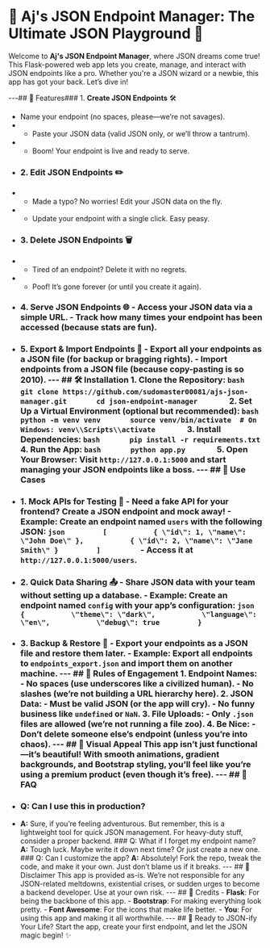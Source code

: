 # 🚀 Aj's JSON Endpoint Manager: The Ultimate JSON Playground 🎪


Welcome to **Aj's JSON Endpoint Manager**, where JSON dreams come true! This Flask-powered web app lets you create, manage, and interact with JSON endpoints like a pro. Whether you're a JSON wizard or a newbie, this app has got your back. Let’s dive in!

---## 🌟 Features### 1. **Create JSON Endpoints** 🛠️       
- Name your endpoint (no spaces, please—we’re not savages).       
- - Paste your JSON data (valid JSON only, or we’ll throw a tantrum).       
- - Boom! Your endpoint is live and ready to serve.
- ### 2. **Edit JSON Endpoints** ✏️       
- - Made a typo? No worries! Edit your JSON data on the fly.       
- - Update your endpoint with a single click. Easy peasy.
- ### 3. **Delete JSON Endpoints** 🗑️       
- - Tired of an endpoint? Delete it with no regrets.       
- - Poof! It’s gone forever (or until you create it again).       
-  ### 4. **Serve JSON Endpoints** 🌐       - Access your JSON data via a simple URL.       - Track how many times your endpoint has been accessed (because stats are fun).        
-  ### 5. **Export & Import Endpoints** 📂       - Export all your endpoints as a JSON file (for backup or bragging rights).       - Import endpoints from a JSON file (because copy-pasting is so 2010).        ---        ## 🛠️ Installation        1. **Clone the Repository**:       ```bash       git clone https://github.com/sudomaster00081/ajs-json-manager.git       cd json-endpoint-manager       ```        2. **Set Up a Virtual Environment** (optional but recommended):       ```bash       python -m venv venv       source venv/bin/activate  # On Windows: venv\\Scripts\\activate       ```        3. **Install Dependencies**:       ```bash       pip install -r requirements.txt       ```        4. **Run the App**:       ```bash       python app.py       ```        5. **Open Your Browser**:       Visit `http://127.0.0.1:5000` and start managing your JSON endpoints like a boss.        ---        ## 🎯 Use Cases        
-  ### 1. **Mock APIs for Testing** 🧪       - Need a fake API for your frontend? Create a JSON endpoint and mock away!       - Example: Create an endpoint named `users` with the following JSON:         ```json         [           { \"id\": 1, \"name\": \"John Doe\" },           { \"id\": 2, \"name\": \"Jane Smith\" }         ]         ```       - Access it at `http://127.0.0.1:5000/users`.        
-  ### 2. **Quick Data Sharing** 📤       - Share JSON data with your team without setting up a database.       - Example: Create an endpoint named `config` with your app’s configuration:         ```json         {           \"theme\": \"dark\",           \"language\": \"en\",           \"debug\": true         }         ```        
-  ### 3. **Backup & Restore** 💾       - Export your endpoints as a JSON file and restore them later.       - Example: Export all endpoints to `endpoints_export.json` and import them on another machine.        ---        ## 🚨 Rules of Engagement        1. **Endpoint Names**:       - No spaces (use underscores like a civilized human).       - No slashes (we’re not building a URL hierarchy here).        2. **JSON Data**:       - Must be valid JSON (or the app will cry).       - No funny business like `undefined` or `NaN`.        3. **File Uploads**:       - Only `.json` files are allowed (we’re not running a file zoo).        4. **Be Nice**:       - Don’t delete someone else’s endpoint (unless you’re into chaos).        ---        ## 🎨 Visual Appeal        This app isn’t just functional—it’s **beautiful**! With smooth animations, gradient backgrounds, and Bootstrap styling, you’ll feel like you’re using a premium product (even though it’s free).        ---        ## 🤔 FAQ        
-  ### Q: Can I use this in production?       
-  **A:** Sure, if you’re feeling adventurous. But remember, this is a lightweight tool for quick JSON management. For heavy-duty stuff, consider a proper backend.        ### Q: What if I forget my endpoint name?       **A:** Tough luck. Maybe write it down next time? Or just create a new one.        ### Q: Can I customize the app?       **A:** Absolutely! Fork the repo, tweak the code, and make it your own. Just don’t blame us if it breaks.        ---        ## 🛑 Disclaimer        This app is provided as-is. We’re not responsible for any JSON-related meltdowns, existential crises, or sudden urges to become a backend developer. Use at your own risk.        ---        ## 🙏 Credits        - **Flask**: For being the backbone of this app.    - **Bootstrap**: For making everything look pretty.    - **Font Awesome**: For the icons that make life better.    - **You**: For using this app and making it all worthwhile.        ---        ## 🚀 Ready to JSON-ify Your Life?        Start the app, create your first endpoint, and let the JSON magic begin! ✨
```
